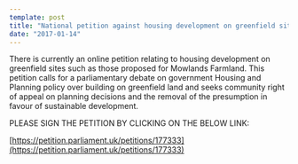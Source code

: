 ```yaml
---
template: post
title: "National petition against housing development on greenfield sites."
date: "2017-01-14"
---
```


There is currently an online petition relating to housing development on greenfield sites such as those proposed for Mowlands Farmland. This petition calls for a parliamentary debate on government Housing and Planning policy over building on greenfield land and seeks community right of appeal on planning decisions and the removal of the presumption in favour of sustainable development.

PLEASE SIGN THE PETITION BY CLICKING ON THE BELOW LINK:

[https://petition.parliament.uk/petitions/177333](https://petition.parliament.uk/petitions/177333)
